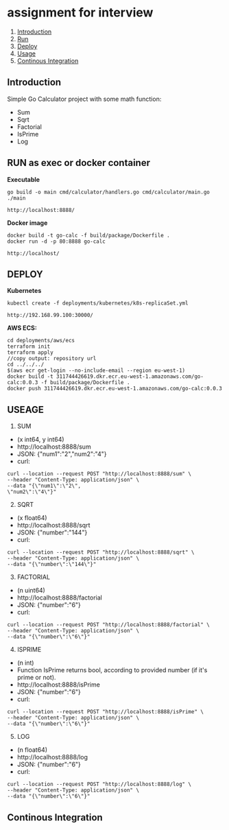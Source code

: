 # assignment for interview

1. [Introduction](#intro) 
2. [Run](#run) 
3. [Deploy](#deploy) 
4. [Usage](#usage) 
5. [Continous Integration](#ci) 


## Introduction <a name="intro"></a>

Simple Go Calculator project with some math function:<a name="intro"></a> 
- Sum
- Sqrt
- Factorial
- IsPrime
- Log

## RUN as exec or docker container <a name="run"></a>

**Executable**
```
go build -o main cmd/calculator/handlers.go cmd/calculator/main.go
./main

http://localhost:8888/
```

**Docker image**
```
docker build -t go-calc -f build/package/Dockerfile .
docker run -d -p 80:8888 go-calc

http://localhost/
```

## DEPLOY <a name="deploy"></a> 

**Kubernetes**
```
kubectl create -f deployments/kubernetes/k8s-replicaSet.yml

http://192.168.99.100:30000/
```

**AWS ECS:**
```
cd deployments/aws/ecs
terraform init
terraform apply
//copy output: repository url
cd ../../../
$(aws ecr get-login --no-include-email --region eu-west-1)
docker build -t 311744426619.dkr.ecr.eu-west-1.amazonaws.com/go-calc:0.0.3 -f build/package/Dockerfile .
docker push 311744426619.dkr.ecr.eu-west-1.amazonaws.com/go-calc:0.0.3
```

## USEAGE <a name="usage"></a> 

1. SUM 
- (x int64, y int64)
- http://localhost:8888/sum
- JSON: {"num1":"2","num2":"4"}
- curl: 
```
curl --location --request POST "http://localhost:8888/sum" \
--header "Content-Type: application/json" \
--data "{\"num1\":\"2\",
\"num2\":\"4\"}"
```
2. SQRT 
- (x float64)
- http://localhost:8888/sqrt
- JSON: {"number":"144"}
- curl: 
```
curl --location --request POST "http://localhost:8888/sqrt" \
--header "Content-Type: application/json" \
--data "{\"number\":\"144\"}"
```
3. FACTORIAL 
- (n uint64)
- http://localhost:8888/factorial
- JSON: {"number":"6"}
- curl: 
```
curl --location --request POST "http://localhost:8888/factorial" \
--header "Content-Type: application/json" \
--data "{\"number\":\"6\"}"
```
4. ISPRIME 
- (n int)
- Function IsPrime returns bool, according to provided number (if it's prime or not).
- http://localhost:8888/isPrime
- JSON: {"number":"6"}
- curl: 
```
curl --location --request POST "http://localhost:8888/isPrime" \
--header "Content-Type: application/json" \
--data "{\"number\":\"6\"}"
```
5. LOG 
- (n float64)
- http://localhost:8888/log
- JSON: {"number":"6"}
- curl: 
```
curl --location --request POST "http://localhost:8888/log" \
--header "Content-Type: application/json" \
--data "{\"number\":\"6\"}"
```
## Continous Integration <a name="ci"></a> 

